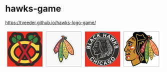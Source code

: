 # hawks-game


 https://tveeder.github.io/hawks-logo-game/


<img src="assets/images/screenshot.png">
